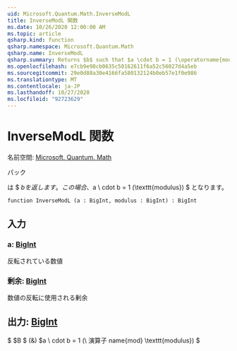 ```yaml
---
uid: Microsoft.Quantum.Math.InverseModL
title: InverseModL 関数
ms.date: 10/26/2020 12:00:00 AM
ms.topic: article
qsharp.kind: function
qsharp.namespace: Microsoft.Quantum.Math
qsharp.name: InverseModL
qsharp.summary: Returns $b$ such that $a \cdot b = 1 (\operatorname{mod} \texttt{modulus})$.
ms.openlocfilehash: e7cb9e98cb0635c50162611f6a52c56027d4a5eb
ms.sourcegitcommit: 29e0d88a30e4166fa580132124b0eb57e1f0e986
ms.translationtype: MT
ms.contentlocale: ja-JP
ms.lasthandoff: 10/27/2020
ms.locfileid: "92723629"
---
```

# <a name="inversemodl-function"></a>InverseModL 関数

名前空間: [Microsoft. Quantum. Math](xref:Microsoft.Quantum.Math)

パック [](https://nuget.org/packages/)


は $ $b を返します。この場合、$a \ cdot b = 1 (\texttt{modulus}) $ となります。

```qsharp
function InverseModL (a : BigInt, modulus : BigInt) : BigInt
```


## <a name="input"></a>入力

### <a name="a--bigint"></a>a: [BigInt](xref:microsoft.quantum.lang-ref.bigint)

反転されている数値


### <a name="modulus--bigint"></a>剰余: [BigInt](xref:microsoft.quantum.lang-ref.bigint)

数値の反転に使用される剰余



## <a name="output--bigint"></a>出力: [BigInt](xref:microsoft.quantum.lang-ref.bigint)

$ $B $ (&) $a \ cdot b = 1 (\ 演算子 name{mod} \texttt{modulus}) $